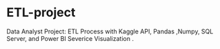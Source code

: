 # ETL-project
Data Analyst Project: ETL Process with Kaggle API, Pandas ,Numpy, SQL Server, and Power BI Severice Visualization .
